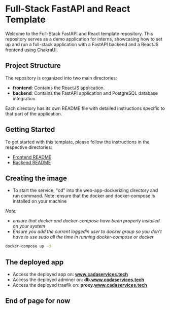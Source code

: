 # Full-Stack FastAPI and React Template

Welcome to the Full-Stack FastAPI and React template repository. This repository serves as a demo application for interns, showcasing how to set up and run a full-stack application with a FastAPI backend and a ReactJS frontend using ChakraUI.

## Project Structure

The repository is organized into two main directories:

- **frontend**: Contains the ReactJS application.
- **backend**: Contains the FastAPI application and PostgreSQL database integration.

Each directory has its own README file with detailed instructions specific to that part of the application.

## Getting Started

To get started with this template, please follow the instructions in the respective directories:

- [Frontend README](./frontend/README.md)
- [Backend README](./backend/README.md)

## Creating the image
- To start the service, "cd" into the web-app-dockerizing directory and run command. Note: ensure that the docker and docker-compose is installed on your machine

*Note:*
- *ensure that docker and docker-compose have been properly installed on your system*
- *Ensure you add the current loggedin user to docker group so you don't have to use sudo all the time in running docker-compose or docker*

```bash
docker-compose up -d
```

## The deployed app
- Access the deployed app on: **www.cadaservices.tech**
- Access the deployed adminer on: **db.www.cadaservices.tech**
- Access the deployed traefik on: **proxy.www.cadaservices.tech**

## End of page for now
